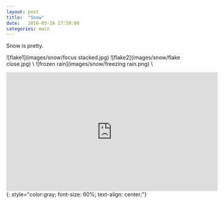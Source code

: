 ```yaml
---
layout: post
title:  "Snow"
date:   2016-05-16 17:50:00
categories: main
---
```

Snow is pretty.

![flake1](images/snow/focus stacked.jpg) 
![flake2](images/snow/flake close.jpg) \\
![frozen rain](images/snow/freezing rain.png) \\
<iframe width="560" height="315" src="https://www.youtube.com/embed/nAUrJJhbEIU" frameborder="0" allowfullscreen></iframe>
{: style="color:gray; font-size: 60%; text-align: center;"}

